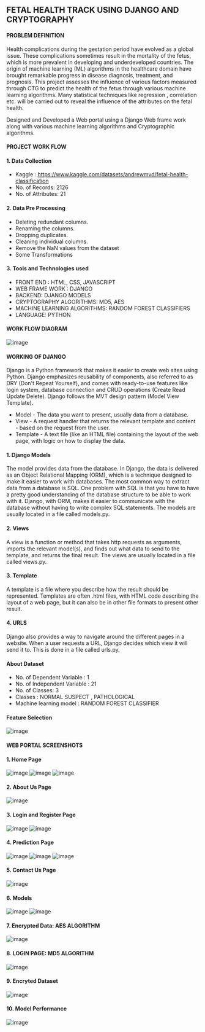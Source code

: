 ## FETAL HEALTH TRACK USING DJANGO AND CRYPTOGRAPHY
#### PROBLEM DEFINITION
Health complications during the gestation period have evolved as a global issue. These complications sometimes result in the mortality of the fetus, which is more prevalent in developing and underdeveloped countries. The origin of machine learning (ML) algorithms in the healthcare domain have brought remarkable progress in disease diagnosis, treatment, and prognosis. This project assesses the influence of various factors measured through CTG to predict the health of the fetus through various machine learning algorithms. Many statistical techniques like regression , correlation etc. will be carried out to reveal the influence of the attributes on the fetal health. 

Designed and Developed a Web portal using a Django Web frame work along with various machine learning algorithms and Cryptographic algorithms.
#### PROJECT WORK FLOW
#### 1. Data Collection
* Kaggle : https://www.kaggle.com/datasets/andrewmvd/fetal-health-classification
* No. of Records: 2126
* No. of Attributes: 21
#### 2. Data Pre Processing
* Deleting redundant columns.
* Renaming the columns.
* Dropping duplicates.
* Cleaning individual columns.
* Remove the NaN values from the dataset
* Some Transformations
#### 3. Tools and Technologies used
*	FRONT END : HTML, CSS, JAVASCRIPT
*	WEB FRAME WORK : DJANGO
*	BACKEND: DJANGO MODELS
*	CRYPTOGRAPHY ALGORITHMS: MD5, AES
*	MACHINE LEARNING ALGORITHMS: RANDOM FOREST CLASSIFIERS
*	LANGUAGE: PYTHON
#### WORK FLOW DIAGRAM
![image](https://github.com/PRIYADHARSHINI-star/FETAL_PROJECT/assets/72924709/e0129f14-df11-4a2c-9558-be7280db7ebf)

#### WORKING OF DJANGO
Django is a Python framework that makes it easier to create web sites using Python. Django emphasizes reusability of components, also referred to as DRY (Don't Repeat Yourself), and comes with ready-to-use features like login system, database connection and CRUD operations (Create Read Update Delete).
Django follows the MVT design pattern (Model View Template).
* Model - The data you want to present, usually data from a database.
* View - A request handler that returns the relevant template and content - based on the request from the user.
* Template - A text file (like an HTML file) containing the layout of the web page, with logic on how to display the data.
#### 1. Django Models
The model provides data from the database. In Django, the data is delivered as an Object Relational Mapping (ORM), which is a technique designed to make it easier to work with databases. The most common way to extract data from a database is SQL. One problem with SQL is that you have to have a pretty good understanding of the database structure to be able to work with it. Django, with ORM, makes it easier to communicate with the database
without having to write complex SQL statements. The models are usually located in a file called models.py.
#### 2. Views
A view is a function or method that takes http requests as arguments, imports the relevant model(s), and finds out what data to send to the template, and returns the final result. The views are usually located in a file called views.py.
#### 3. Template
A template is a file where you describe how the result should be represented. Templates are often .html files, with HTML code describing the layout of a web page, but it can also be in other file formats to present other result.
#### 4. URLS
Django also provides a way to navigate around the different pages in a website. When a user requests a URL, Django decides which view it will send it to. This is done in a file called urls.py.
#### About Dataset
* No. of Dependent Variable : 1
*	No. of Independent Variable : 21
*	No. of Classes: 3
*	Classes : NORMAL SUSPECT , PATHOLOGICAL
*	Machine learning model : RANDOM FOREST CLASSIFIER

#### Feature Selection
![image](https://github.com/PRIYADHARSHINI-star/FETAL_PROJECT/assets/72924709/3f044cdb-9868-48a2-9361-ce97af84219c)

#### WEB PORTAL SCREENSHOTS
#### 1. Home Page
![image](https://github.com/PRIYADHARSHINI-star/FETAL_PROJECT/assets/72924709/5ed179d0-3e40-4cdd-a68b-3a6e15da4677)
![image](https://github.com/PRIYADHARSHINI-star/FETAL_PROJECT/assets/72924709/22bc440c-0520-40b4-9dc5-7a731f635659)
![image](https://github.com/PRIYADHARSHINI-star/FETAL_PROJECT/assets/72924709/6cffa6c9-fe96-4dd6-af77-7c4620494366)

#### 2. About Us Page
![image](https://github.com/PRIYADHARSHINI-star/FETAL_PROJECT/assets/72924709/746a86c4-f1c0-4911-98d0-5a2d21e2a3f6)
#### 3. Login and Register Page
![image](https://github.com/PRIYADHARSHINI-star/FETAL_PROJECT/assets/72924709/7f38f99d-8a73-43e7-8f20-640568fdb90c)
![image](https://github.com/PRIYADHARSHINI-star/FETAL_PROJECT/assets/72924709/c0427603-8907-4662-8c41-799343ce1a0c)
#### 4. Prediction Page
![image](https://github.com/PRIYADHARSHINI-star/FETAL_PROJECT/assets/72924709/67d12361-ffe9-4827-8c22-8f478c0d1e5f)
![image](https://github.com/PRIYADHARSHINI-star/FETAL_PROJECT/assets/72924709/a8330f6d-ef35-4157-908e-78121cfbd8c8)
![image](https://github.com/PRIYADHARSHINI-star/FETAL_PROJECT/assets/72924709/df0596f3-c7db-4766-8687-07ab44733c13)
#### 5. Contact Us Page
![image](https://github.com/PRIYADHARSHINI-star/FETAL_PROJECT/assets/72924709/e4085ad6-2b5f-4a42-9db0-7531a7d20e40)
#### 6. Models
![image](https://github.com/PRIYADHARSHINI-star/FETAL_PROJECT/assets/72924709/1ecc342d-b7b2-452a-8a1e-1ec8558c87d0)
![image](https://github.com/PRIYADHARSHINI-star/FETAL_PROJECT/assets/72924709/b2db908a-b6c9-44ce-88dd-a250a78891cb)
#### 7. Encrypted Data: AES ALGORITHM
![image](https://github.com/PRIYADHARSHINI-star/FETAL_PROJECT/assets/72924709/d319bf39-1e19-42c7-9a06-b180dd0f8692)
#### 8. LOGIN PAGE: MD5 ALGORITHM
![image](https://github.com/PRIYADHARSHINI-star/FETAL_PROJECT/assets/72924709/12b5b211-04ca-4f90-b475-05709191002f)
#### 9. Encryted Dataset
![image](https://github.com/PRIYADHARSHINI-star/FETAL_PROJECT/assets/72924709/d3f4c013-103a-464f-94d0-de8776a783d4)
#### 10. Model Performance
![image](https://github.com/PRIYADHARSHINI-star/FETAL_PROJECT/assets/72924709/46e954f1-14c8-4553-a54a-61559377f6cf)












